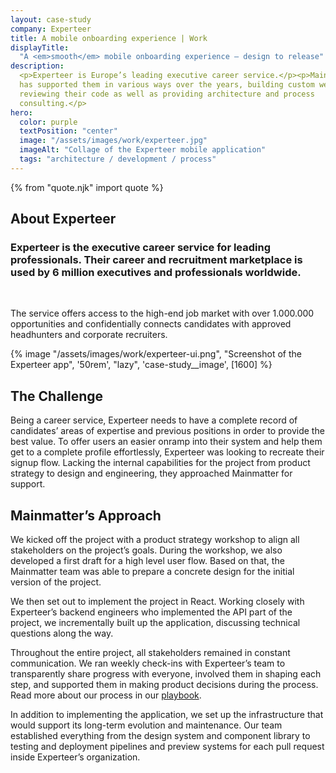 ```yaml
---
layout: case-study
company: Experteer
title: A mobile onboarding experience | Work
displayTitle:
  "A <em>smooth</em> mobile onboarding experience – design to release"
description:
  <p>Experteer is Europe’s leading executive career service.</p><p>Mainmatter
  has supported them in various ways over the years, building custom web apps,
  reviewing their code as well as providing architecture and process
  consulting.</p>
hero:
  color: purple
  textPosition: "center"
  image: "/assets/images/work/experteer.jpg"
  imageAlt: "Collage of the Experteer mobile application"
  tags: "architecture / development / process"
---
```


{% from "quote.njk" import quote %}

<div class="case-study__section">
  <h2 class="case-study__heading h5">About Experteer</h2>
  <div class="case-study__text">
    <h3 class="h4">Experteer is the executive career service for leading professionals. Their career and recruitment marketplace is used by 6 million executives and professionals worldwide.</h3><br>
    <p>The service offers access to the high-end job market with over 1.000.000 opportunities and confidentially connects candidates with approved headhunters and corporate recruiters.</p>
  </div>
</div>

<div class="case-study__image-wrapper">
  {% image "/assets/images/work/experteer-ui.png", "Screenshot of the Experteer app", '50rem', "lazy", 'case-study__image', [1600] %}
</div>

<div class="case-study__section">
  <h2 class="case-study__heading h5">The Challenge</h2>
  <div class="case-study__text">
    <p>Being a career service, Experteer needs to have a complete record of candidates’ areas of expertise and previous positions in order to provide the best value. To offer users an easier onramp into their system and help them get to a complete profile effortlessly, Experteer was looking to recreate their signup flow. Lacking the internal capabilities for the project from product strategy to design and engineering, they approached Mainmatter for support.</p>
  </div>
</div>

<div class="case-study__section">
  <h2 class="case-study__heading h5">Mainmatter’s Approach</h2>
  <div class="case-study__text">
    <p>We kicked off the project with a product strategy workshop to align all stakeholders on the project’s goals. During the workshop, we also developed a first draft for a high level user flow. Based on that, the Mainmatter team was able to prepare a concrete design for the initial version of the project.</p>
    <p>We then set out to implement the project in React. Working closely with Experteer’s backend engineers who implemented the API part of the project, we incrementally built up the application, discussing technical questions along the way.</p>
    <p>Throughout the entire project, all stakeholders remained in constant communication. We ran weekly check-ins with Experteer’s team to transparently share progress with everyone, involved them in shaping each step, and supported them in making product decisions during the process. Read more about our process in our <a href="/playbook/">playbook</a>.</p>
    <p>In addition to implementing the application, we set up the infrastructure that would support its long-term evolution and maintenance. Our team established everything from the design system and component library to testing and deployment pipelines and preview systems for each pull request inside Experteer’s organization.</p>
  </div>
</div>
